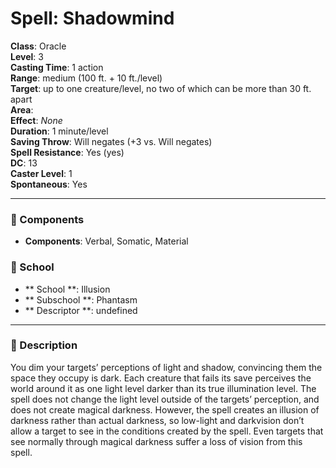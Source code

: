 
# Spell: Shadowmind
**Class**: Oracle  
**Level**: 3  
**Casting Time**: 1 action  
**Range**: medium (100 ft. + 10 ft./level)  
**Target**: up to one creature/level, no two of which can be more than 30 ft. apart  
**Area**:   
**Effect**: _None_  
**Duration**: 1 minute/level  
**Saving Throw**: Will negates (+3 vs. Will negates)  
**Spell Resistance**: Yes (yes)  
**DC**: 13  
**Caster Level**: 1  
**Spontaneous**: Yes

---

### 🔮 Components
- **Components**: Verbal, Somatic, Material

### 🏫 School
- ** School **: Illusion
- ** Subschool **: Phantasm
- ** Descriptor **: undefined
---

### 📜 Description
You dim your targets’ perceptions of light and shadow, convincing them the space they occupy is dark. Each creature that fails its save perceives the world around it as one light level darker than its true illumination level. The spell does not change the light level outside of the targets’ perception, and does not create magical darkness. However, the spell creates an illusion of darkness rather than actual darkness, so low-light and darkvision don’t allow a target to see in the conditions created by the spell. Even targets that see normally through magical darkness suffer a loss of vision from this spell.
